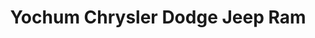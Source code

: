 ---
title: "Yochum Chrysler Dodge Jeep Ram"
url: /vincennes/yochum-chrysler-dodge-jeep-ram/
shop: Autohaus
---